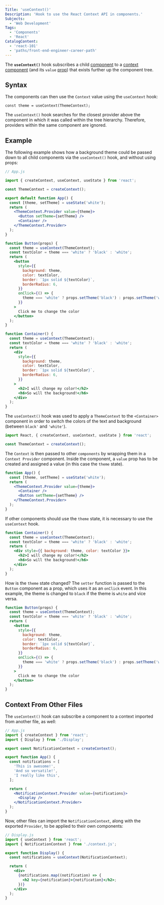 ```yaml
---
Title: 'useContext()'
Description: 'Hook to use the React Context API in components.'
Subjects:
  - 'Web Development'
Tags:
  - 'Components'
  - 'React'
CatalogContent:
  - 'react-101'
  - 'paths/front-end-engineer-career-path'
---
```


The **`useContext()`** hook subscribes a child [component](https://www.codecademy.com/resources/docs/react/components) to a [context component](https://www.codecademy.com/resources/docs/react/context) (and its `value` [prop](https://www.codecademy.com/resources/docs/react/props)) that exists further up the component tree.

## Syntax

The components can then use the `Context` value using the `useContext` hook:

```pseudo
const theme = useContext(ThemeContext);
```

The `useContext()` hook searches for the closest provider above the component in which it was called within the tree hierarchy. Therefore, providers within the same component are ignored.

## Example

The following example shows how a background theme could be passed down to all child components via the `useContext()` hook, and without using props:

```jsx
// App.js

import { createContext, useContext, useState } from 'react';

const ThemeContext = createContext();

export default function App() {
  const [theme, setTheme] = useState('white');
  return (
    <ThemeContext.Provider value={theme}>
      <Button setTheme={setTheme} />
      <Container />
    </ThemeContext.Provider>
  );
}

function Button(props) {
  const theme = useContext(ThemeContext);
  const textColor = theme === 'white' ? 'black' : 'white';
  return (
    <button
      style={{
        background: theme,
        color: textColor,
        border: `1px solid ${textColor}`,
        borderRadius: 6,
      }}
      onClick={() => {
        theme === 'white' ? props.setTheme('black') : props.setTheme('white');
      }}
    >
      Click me to change the color
    </button>
  );
}

function Container() {
  const theme = useContext(ThemeContext);
  const textColor = theme === 'white' ? 'black' : 'white';
  return (
    <div
      style={{
        background: theme,
        color: textColor,
        border: `1px solid ${textColor}`,
        borderRadius: 6,
      }}
    >
      <h2>I will change my color!</h2>
      <h6>So will the background!</h6>
    </div>
  );
}
```

The `useContext()` hook was used to apply a `ThemeContext` to the `<Container>` component in order to switch the colors of the text and background (between `black'` and `'white'`).

```jsx
import React, { createContext, useContext, useState } from 'react';

const ThemeContext = createContext();
```

The `Context` is then passed to other `components` by wrapping them in a `Context Provider` component. Inside the component, a `value` prop has to be created and assigned a value (in this case the `theme` state).

```jsx
function App() {
  const [theme, setTheme] = useState('white');
  return (
    <ThemeContext.Provider value={theme}>
      <Container />
      <Button setTheme={setTheme} />
    </ThemeContext.Provider>
  );
}
```

If other components should use the `theme` state, it is necessary to use the `useContext` hook.

```jsx
function Container() {
  const theme = useContext(ThemeContext);
  const textColor = theme === 'white' ? 'black' : 'white';
  return (
    <div style={{ background: theme, color: textColor }}>
      <h2>I will change my color!</h2>
      <h6>So will the background!</h6>
    </div>
  );
}
```

How is the `theme` state changed? The `setter` function is passed to the `Button` component as a prop, which uses it as an `onClick` event. In this example, the theme is changed to `black` if the theme is `white` and vice versa.

```jsx
function Button(props) {
  const theme = useContext(ThemeContext);
  const textColor = theme === 'white' ? 'black' : 'white';
  return (
    <button
      style={{
        background: theme,
        color: textColor,
        border: `1px solid ${textColor}`,
        borderRadius: 6,
      }}
      onClick={() => {
        theme === 'white' ? props.setTheme('black') : props.setTheme('white');
      }}
    >
      Click me to change the color
    </button>
  );
}
```

## Context From Other Files

The `useContext()` hook can subscribe a component to a context imported from another file, as well:

```jsx
// App.js
import { createContext } from 'react';
import { Display } from './Display';

export const NotificationContext = createContext();

export function App() {
  const notifications = [
    'This is awesome!',
    'And so versatile!',
    'I really like this',
  ];

  return (
    <NotificationContext.Provider value={notifications}>
      <Display />
    </NotificationContext.Provider>
  );
}
```

Now, other files can import the `NotificationContext`, along with the exported `Provider`, to be applied to their own components:

```jsx
// Display.js
import { useContext } from 'react';
import { NotificationContext } from './context.js';

export function Display() {
  const notifications = useContext(NotificationContext);

  return (
    <div>
      {notifications.map((notification) => {
        <h2 key={notification}>{notification}</h2>;
      })}
    </div>
  );
}
```
